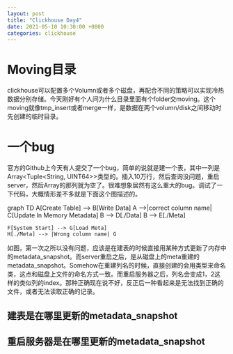 ```yaml
---
layout: post
title: "Clickhouse Day4"
date: 2021-05-10 10:30:00 +0800
categories: clickhouse
---
```


# Moving目录

clickhouse可以配置多个Volumn或者多个磁盘，再配合不同的策略可以实现冷热数据分别存储。今天刚好有个人问为什么目录里面有个folder交moving。这个moving就像tmp_insert或者merge一样，是数据在两个volumn/disk之间移动时先创建的临时目录。

# 一个bug
官方的Github上今天有人提交了一个bug，简单的说就是建一个表，其中一列是Array<Tuple<String, UINT64>>类型的。插入10万行，然后查询没问题，重启server，然后Array的那列就为空了。很难想象居然有这么重大的bug。调试了一下代码，大概情形差不多就是下面这个图描述的。

<div class="mermaid">
graph TD
    A[Create Table] --> B[Write Data]
    A -->|correct column name| C[Update In Memory Metadata]
    B --> D[./Data]
    B --> E[./Meta]

    F[System Start] --> G[Load Meta] 
    H[./Meta] --> |Wrong column name| G
</div>

如图，第一次之所以没有问题，应该是在建表的时候直接用某种方式更新了内存中的metadata_snapshot。而server重启之后，是从磁盘上的meta重建的metadata_snapshot。Somehow在重建列名的时候，直接创建的会用类型来命名类，这点和磁盘上文件的命名方式一致。而重启服务器之后，列名会变成1，2这样的类似列的index。那种正确现在说不好，反正后一种看起来是无法找到正确的文件，或者无法读取正确的记录。

## 建表是在哪里更新的metadata_snapshot
## 重启服务器是在哪里更新的metadata_snapshot